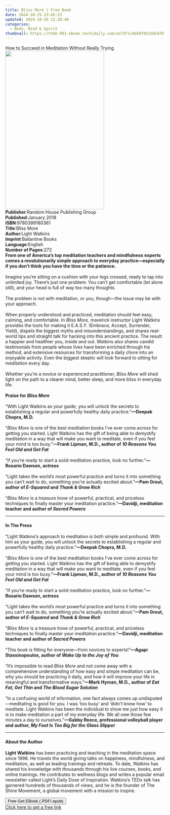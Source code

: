 ```yaml
---
title: Bliss More | Free Book
date: 2024-10-25 23:45:23
updated: 2024-10-26 12:20:40
categories:
  - Body, Mind & Spirit
thumbnail: https://thmb-001-ebook.techidaily.com/ae7df1c6b69f031dd5476f1a6de16328a320ae214011f03ab2461baea02940bf.jpg
---
```

<main id="book-container">
  <div class="flex flex-col">
    <div class="book-brief flex-1 py-6 px-4 sm:p-6 md:py-10 md:px-8">
      <!-- brief-->
      <div class="book-brief-main">
        How to Succeed in Meditation Without Really Trying
      </div>
    </div>
    <div
      class="book-meta-info flex-1 grid gap-4 col-start-1 col-end-3 row-start-1 sm:mb-6 sm:grid-cols-4 lg:gap-6 lg:col-start-2 lg:row-end-6 lg:row-span-6 lg:mb-0"
    >
      <div
        class="book-meta-info-left place-content-center mt-4 p-4 text-sm leading-6 col-start-2 col-span-2 dark:text-slate-400"
      >
        <img
          class="w-full h-500 object-cover rounded-lg sm:h-255 sm:col-span-2 lg:col-span-full"
          src="https://img-001-ebook.techidaily.com/c9ac32760bd2d68a4cd3a1d3a35260e46bf0a9ccbbcfbffd8b07a4f9a70cb1ee.jpg"
          alt=""
          width="312"
          height="500"
        />
      </div>
      <div
        class="book-meta-info-right mt-2 col-start-1 row-start-2 col-span-3 self-center"
      >
        <!-- meta data  -->
        <div class="flex flex-col px-4 md:px-8">
          <div class="flex-1">
            <strong>Publisher</strong>:<span class="px-2"
              >Random House Publishing Group</span
            >
          </div>
          <div class="flex-1">
            <strong>Published</strong>:<span class="px-2">January 2018</span>
          </div>
          <div class="flex-1">
            <strong>ISBN</strong>:<span class="px-2">9780399180361</span>
          </div>
          <div class="flex-1">
            <strong>Title</strong>:<span class="px-2">Bliss More</span>
          </div>
          <div class="flex-1">
            <strong>Author</strong>:<span class="px-2">Light Watkins</span>
          </div>
          <div class="flex-1">
            <strong>Imprint</strong>:<span class="px-2">Ballantine Books</span>
          </div>
          <div class="flex-1">
            <strong>Language</strong>:<span class="px-2">English</span>
          </div>
          <div class="flex-1">
            <strong>Number of Pages</strong>:<span class="px-2">272</span>
          </div>
        </div>
      </div>
    </div>
    <div class="book-description flex-1 py-6 px-4 sm:p-6 md:py-10 md:px-8">
      <div class="book-description-main">
        <div accordion-content="" id="description">
          <b
            >From one of America’s top meditation teachers and mindfulness
            experts comes a revolutionarily simple approach to everyday
            practice—especially if you don’t think you have the time or the
            patience.</b
          ><br /><br />
          Imagine you’re sitting on a cushion with your legs crossed, ready to
          tap into unlimited joy. There’s just one problem: You can’t get
          comfortable (let alone still), and your head is full of way too many
          thoughts.<br /><br />
          The problem is not with meditation, or you, though—the issue may be
          with your approach.<br /><br />
          When properly understood and practiced, meditation should feel easy,
          calming, and comfortable. In <i>Bliss More, </i>maverick instructor
          Light Watkins provides the tools for making it E.A.S.Y. (Embrace,
          Accept, Surrender, Yield), dispels the biggest myths and
          misunderstandings, and shares real-world tips and straight talk for
          hacking into this ancient practice. The result: a happier and
          healthier you, inside and out. Watkins also shares candid testimonials
          from people whose lives have been enriched through his method, and
          extensive resources for transforming a daily chore into an enjoyable
          activity. Even the biggest skeptic will look forward to sitting for
          meditation every day.<br /><br />
          Whether you’re a novice or experienced practitioner,
          <i>Bliss More</i> will shed light on the path to a clearer mind,
          better sleep, and more bliss in everyday life.<br /><br /><b
            >Praise for <i>Bliss More<br /></i></b
          ><br />“With Light Watkins as your guide, you will unlock the secrets
          to establishing a regular and powerfully healthy daily practice.”<b
            >—Deepak Chopra, M.D. </b
          ><br /><br />“<i>Bliss More</i> is one of the best meditation books
          I’ve ever come across for getting you started. Light Watkins has the
          gift of being able to demystify meditation in a way that will make you
          want to meditate, even if you feel your mind is too busy.”<b
            >—Frank Lipman, M.D., author of
            <i>10 Reasons You Feel Old and Get Fat</i></b
          ><br /><br />
          “If you’re ready to start a solid meditation practice, look no
          further.”<b>—Rosario Dawson, actress</b><br /><br />
          “Light takes the world’s most powerful practice and turns it into
          something you can’t wait to do, something you’re actually excited
          about.”<b
            >—Pam Grout, author of <i>E-Squared</i> and
            <i>Thank &amp; Grow Rich</i></b
          ><br /><br />
          “<i>Bliss More </i>is a treasure trove of powerful, practical, and
          priceless techniques to finally master your meditation practice.”<b
            >—Davidji, meditation teacher and author of <i>Sacred Powers</i></b
          >
        </div>
        <div class="accordion-fader"></div>
      </div>
    </div>
    <div class="book-excerpts flex-1 py-6 px-4 sm:p-6 md:py-10 md:px-8">
      <!-- excerpts-->
      <div class="book-excerpts-main">
        <hr />
        <h4 class="placeholder placeholder-heading">
          <span>In The Press</span>
        </h4>
        <p>
          “Light Watkins’s approach to meditation is both simple and profound.
          With him as your guide, you will unlock the secrets to establishing a
          regular and powerfully healthy daily practice.”<b
            >—Deepak Chopra<b>, M.D.</b></b
          ><br /><br />“<i>Bliss More</i> is one of the best meditation books
          I’ve ever come across for getting you started. Light Watkins has the
          gift of being able to demystify meditation in a way that will make you
          want to meditate, even if you feel your mind is too busy.”<b
            >—Frank Lipman, M.D., author of
            <i>10 Reasons You Feel Old and Get Fat</i></b
          ><br />
          <b><i>&nbsp;</i></b
          ><br />
          “If you’re ready to start a solid meditation practice, look no
          further.”<b>—Rosario Dawson, actress</b><br />
          &nbsp;<br />
          “Light takes the world’s most powerful practice and turns it into
          something you can’t wait to do, something you’re actually excited
          about.”<b
            >—Pam Grout, author of <i>E-Squared</i> and
            <i>Thank &amp; Grow Rich</i> </b
          ><br />
          &nbsp;<br />
          “<i>Bliss More </i>is a treasure trove of powerful, practical, and
          priceless techniques to finally master your meditation practice.”<b
            >—Davidji, meditation teacher and author of <i>Sacred Powers</i></b
          ><br />
          &nbsp;<br />
          “This book is fitting for everyone—from novices to experts!”<b
            >—Agapi Stassinopoulos, author of
            <i>Wake Up to the Joy of You</i></b
          ><br /><br />“It’s impossible to read <i>Bliss More</i> and not come
          away with a comprehensive understanding of how easy and simple
          meditation can be, why you should be practicing it daily, and how it
          will improve your life in meaningful and transformative ways.”<b
            >—Mark Hyman, M.D., author of <i>Eat Fat, Get Thin </i>and
            <i>The Blood Sugar Solution</i></b
          ><br />
          &nbsp;<br />
          “In a confusing world of information, one fact always comes up
          undisputed—meditating is good for you. I was&nbsp;‘too busy’ and
          ‘didn't know how’ to meditate.&nbsp;Light Watkins has been the
          individual to show me just how easy it is to make meditation a part of
          my everyday life. We all owe those few minutes a day to ourselves.”<b
            >—Gabby Reece, professional volleyball player and author,
            <i>My Foot Is Too Big for the Glass Slipper</i></b
          >
        </p>
      </div>
    </div>
    <div class="book-about-author flex-1 py-6 px-4 sm:p-6 md:py-10 md:px-8">
      <!-- about author-->
      <div class="book-main-author-main">
        <hr />
        <h4 class="placeholder placeholder-heading">
          <span>About the Author</span>
        </h4>
        <p>
          <b>Light Watkins</b> has been practicing and teaching in the
          meditation space since 1998. He travels the world giving talks on
          happiness, mindfulness, and meditation, as well as leading trainings
          and retreats. To date, Watkins has shared his knowledge with thousands
          through his live courses, books, and online trainings. He contributes
          to wellness blogs and writes a popular email newsletter called Light’s
          Daily Dose of Inspiration. Watkins’s TEDx talk has garnered hundreds
          of thousands of views, and he is the founder of The Shine Movement, a
          global movement with a mission to inspire.
        </p>
      </div>
    </div>
    <div class="book-free-get flex-1 py-6 px-4 sm:p-6 md:py-10 md:px-8">
      <button
        id="btn-free-get"
        class="bg-blue-500 hover:bg-blue-700 text-white font-bold py-2 px-4 rounded"
      >
        Free Get EBook (.PDF/.epub)
      </button>
      <div id="countdown-display" class="px-2 text-lg mt-2"></div>
      <a
        id="free-link"
        class="hidden bg-blue-500 hover:bg-blue-700 text-white font-bold py-2 px-4 rounded"
        href="https://www.ebooks.com/en-us/book/95695259/bliss-more/light-watkins/"
        target="_blank"
        >Click here to get a free link</a
      >
    </div>
    <script>
      let countdownTime = 0;
      let countdownInterval = null;
      document
        .getElementById('btn-free-get')
        .addEventListener('click', startCountdown);
      function startCountdown() {
        countdownTime = new Date().getTime() + 60000 * 3;
        countdownInterval = setInterval(updateCountdown, 1000);
        document.getElementById('btn-free-get').disabled = true;
        document
          .getElementById('btn-free-get')
          .classList.add('bg-gray-500', 'cursor-not-allowed');
      }
      function updateCountdown() {
        let currentTime = new Date().getTime();
        let timeLeft = countdownTime - currentTime;
        let secondsLeft = Math.floor(timeLeft / 1000);
        document.getElementById('countdown-display').innerHTML =
          `Remaining time: ${secondsLeft} seconds.`;
        if (secondsLeft <= 0) {
          clearInterval(countdownInterval);
          document.getElementById('btn-free-get').classList.add('hidden');
          document.getElementById('free-link').classList.remove('hidden');
          document.getElementById('countdown-display').innerHTML = '';
        }
      }
    </script>
  </div>
</main>
